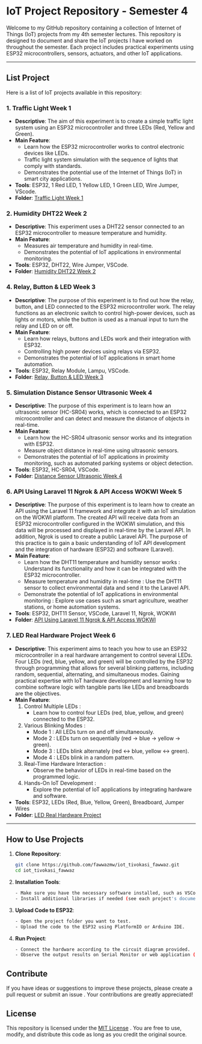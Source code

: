# IoT Project Repository - Semester 4

Welcome to my GitHub repository containing a collection of Internet of Things (IoT) projects from my 4th semester lectures. This repository is designed to document and share the IoT projects I have worked on throughout the semester. Each project includes practical experiments using ESP32 microcontrollers, sensors, actuators, and other IoT applications.

---

## List Project

Here is a list of IoT projects available in this repository:

### 1. **Traffic Light Week 1**
   - **Descriptive**: The aim of this experiment is to create a simple traffic light system using an ESP32 microcontroller and three LEDs (Red, Yellow and Green).
   - **Main Feature**:
     - Learn how the ESP32 microcontroller works to control electronic devices like LEDs.
     - Traffic light system simulation with the sequence of lights that comply with standards.
     - Demonstrates the potential use of the Internet of Things (IoT) in smart city applications.
   - **Tools**: ESP32, 1 Red LED, 1 Yellow LED, 1 Green LED, Wire Jumper, VScode.
   - **Folder**: [Traffic Light Week 1](https://github.com/fawwazmw/iot_tivokasi_fawwaz/tree/main/Traffic%20Light%20Minggu%201)

### 2. **Humidity DHT22 Week 2**
   - **Descriptive**: This experiment uses a DHT22 sensor connected to an ESP32 microcontroller to measure temperature and humidity.
   - **Main Feature**:
     - Measures air temperature and humidity in real-time.
     - Demonstrates the potential of IoT applications in environmental monitoring.
   - **Tools**: ESP32, DHT22, Wire Jumper, VSCode.
   - **Folder**: [Humidity DHT22 Week 2](https://github.com/fawwazmw/iot_tivokasi_fawwaz/tree/main/Humidity%20DHT22%20Minggu%202)

### 4. **Relay, Button & LED Week 3**
   - **Descriptive**: The purpose of this experiment is to find out how the relay, button, and LED connected to the ESP32 microcontroller work. The relay functions as an electronic switch to control high-power devices, such as lights or motors, while the button is used as a manual input to turn the relay and LED on or off.
   - **Main Feature**:
     - Learn how relays, buttons and LEDs work and their integration with ESP32.
     - Controlling high power devices using relays via ESP32.
     - Demonstrates the potential of IoT applications in smart home automation.
   - **Tools**: ESP32, Relay Module, Lampu, VSCode.
   - **Folder**: [Relay, Button & LED Week 3](https://github.com/fawwazmw/iot_tivokasi_fawwaz/tree/main/Simulation%20Relay%20Button%20LED%20Minggu%203)

### 5. **Simulation Distance Sensor Ultrasonic Week 4**
   - **Descriptive**: The purpose of this experiment is to learn how an ultrasonic sensor (HC-SR04) works, which is connected to an ESP32 microcontroller and can detect and measure the distance of objects in real-time.
   - **Main Feature**:
     - Learn how the HC-SR04 ultrasonic sensor works and its integration with ESP32.
     - Measure object distance in real-time using ultrasonic sensors.
     - Demonstrates the potential of IoT applications in proximity monitoring, such as automated parking systems or object detection.
   - **Tools**: ESP32, HC-SR04, VSCode.
   - **Folder**: [Distance Sensor Ultrasonic Week 4](https://github.com/fawwazmw/iot_tivokasi_fawwaz/tree/main/Project%20Ultrasonic%20Sensor%20Minggu%204)

### 6. **API Using Laravel 11 Ngrok & API Access WOKWI Week 5**
   - **Descriptive**: The purpose of this experiment is to learn how to create an API using the Laravel 11 framework and integrate it with an IoT simulation on the WOKWI platform. The created API will receive data from an ESP32 microcontroller configured in the WOKWI simulation, and this data will be processed and displayed in real-time by the Laravel API. In addition, Ngrok is used to create a public Laravel API. The purpose of this practice is to gain a basic understanding of IoT API development and the integration of hardware (ESP32) and software (Laravel).
   - **Main Feature**:
     - Learn how the DHT11 temperature and humidity sensor works : Understand its functionality and how it can be integrated with the ESP32 microcontroller.
     - Measure temperature and humidity in real-time : Use the DHT11 sensor to collect environmental data and send it to the Laravel API.
     - Demonstrate the potential of IoT applications in environmental monitoring : Explore use cases such as smart agriculture, weather stations, or home automation systems.
   - **Tools**: ESP32, DHT11 Sensor, VSCode, Laravel 11, Ngrok, WOKWI
   - **Folder**: [API Using Laravel 11 Ngrok & API Access WOKWI](https://github.com/fawwazmw/iot_tivokasi_fawwaz/tree/main/API%20Using%20Laravel%2011%20Ngrok%20%26%20API%20Access%20WOKWI%20Minggu%205)

### 7. **LED Real Hardware Project Week 6**
   - **Descriptive**: This experiment aims to teach you how to use an ESP32 microcontroller in a real hardware arrangement to control several LEDs.  Four LEDs (red, blue, yellow, and green) will be controlled by the ESP32 through programming that allows for several blinking patterns, including random, sequential, alternating, and simultaneous modes.  Gaining practical expertise with IoT hardware development and learning how to combine software logic with tangible parts like LEDs and breadboards are the objectives.
   - **Main Feature**:
      1. Control Multiple LEDs :
         - Learn how to control four LEDs (red, blue, yellow, and green) connected to the ESP32.
      2. Various Blinking Modes :
         - Mode 1 : All LEDs turn on and off simultaneously.
         - Mode 2 : LEDs turn on sequentially (red → blue → yellow → green).
         - Mode 3 : LEDs blink alternately (red ↔ blue, yellow ↔ green).
         - Mode 4 : LEDs blink in a random pattern.
      3. Real-Time Hardware Interaction :
         - Observe the behavior of LEDs in real-time based on the programmed logic.
      4. Hands-On IoT Development :
         - Explore the potential of IoT applications by integrating hardware and software.
   - **Tools**: ESP32, LEDs (Red, Blue, Yellow, Green), Breadboard, Jumper Wires
   - **Folder**: [LED Real Hardware Project](https://github.com/fawwazmw/iot_tivokasi_fawwaz/tree/main/LED%20Real%20Hardware%20Project%20Minggu%206)

---

## How to Use Projects

1. **Clone Repository**:
   ```bash
   git clone https://github.com/fawwazmw/iot_tivokasi_fawwaz.git
   cd iot_tivokasi_fawwaz
   ```

2. **Installation Tools**:
   ```bash
   - Make sure you have the necessary software installed, such as VSCode and PlatformIO.
   - Install additional libraries if needed (see each project's documentation).
   ```

3. **Upload Code to ESP32**:
   ```bash
   - Open the project folder you want to test.
   - Upload the code to the ESP32 using PlatformIO or Arduino IDE.
   ```

4. **Run Project**:
   ```bash
   - Connect the hardware according to the circuit diagram provided.
   - Observe the output results on Serial Monitor or web application (if available).
   ```

## Contribute

If you have ideas or suggestions to improve these projects, please create a pull request or submit an issue . Your contributions are greatly appreciated!

## License

This repository is licensed under the [MIT License](https://opensource.org/license/MIT) . You are free to use, modify, and distribute this code as long as you credit the original source.